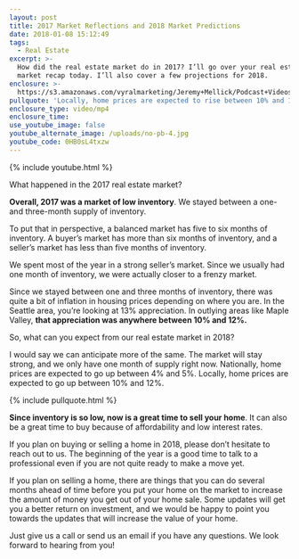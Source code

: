 ```yaml
---
layout: post
title: 2017 Market Reflections and 2018 Market Predictions
date: 2018-01-08 15:12:49
tags:
  - Real Estate
excerpt: >-
  How did the real estate market do in 2017? I’ll go over your real estate
  market recap today. I’ll also cover a few projections for 2018.
enclosure: >-
  https://s3.amazonaws.com/vyralmarketing/Jeremy+Mellick/Podcast+Videos/Excel+Real+Estate+Experts-+2017+Market+Reflections+and+2018+Market+Predictions.mp4
pullquote: 'Locally, home prices are expected to rise between 10% and 12% in 2018.'
enclosure_type: video/mp4
enclosure_time:
use_youtube_image: false
youtube_alternate_image: /uploads/no-pb-4.jpg
youtube_code: 0HB0sL4txzw
---
```



{% include youtube.html %}

What happened in the 2017 real estate market?

**Overall, 2017 was a market of low inventory**. We stayed between a one- and three-month supply of inventory.

To put that in perspective, a balanced market has five to six months of inventory. A buyer’s market has more than six months of inventory, and a seller’s market has less than five months of inventory.

We spent most of the year in a strong seller’s market. Since we usually had one month of inventory, we were actually closer to a frenzy market.

Since we stayed between one and three months of inventory, there was quite a bit of inflation in housing prices depending on where you are. In the Seattle area, you’re looking at 13% appreciation. In outlying areas like Maple Valley, **that appreciation was anywhere between 10% and 12%.**

So, what can you expect from our real estate market in 2018?

I would say we can anticipate more of the same. The market will stay strong, and we only have one month of supply right now. Nationally, home prices are expected to go up between 4% and 5%. Locally, home prices are expected to go up between 10% and 12%.

{% include pullquote.html %}

**Since inventory is so low, now is a great time to sell your home**. It can also be a great time to buy because of affordability and low interest rates.

If you plan on buying or selling a home in 2018, please don’t hesitate to reach out to us. The beginning of the year is a good time to talk to a professional even if you are not quite ready to make a move yet.

If you plan on selling a home, there are things that you can do several months ahead of time before you put your home on the market to increase the amount of money you get out of your home sale. Some updates will get you a better return on investment, and we would be happy to point you towards the updates that will increase the value of your home.

Just give us a call or send us an email if you have any questions. We look forward to hearing from you!

&nbsp;